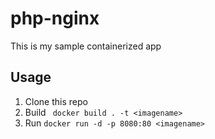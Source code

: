 # php-nginx
This is my sample containerized app 


## Usage
1. Clone this repo
2. Build ``` docker build . -t <imagename>```
3. Run ```docker run -d -p 8080:80 <imagename>```




